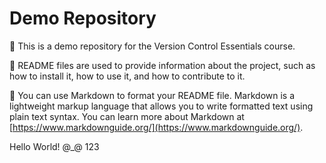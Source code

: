 # Demo Repository

🚀 This is a demo repository for the Version Control Essentials course.

🧠 README files are used to provide information about the project, such as how to install it, how to use it, and how to contribute to it.

🔻 You can use Markdown to format your README file. Markdown is a lightweight markup language that allows you to write formatted text using plain text syntax. You can learn more about Markdown at [https://www.markdownguide.org/](https://www.markdownguide.org/).

Hello World! @_@ 123
